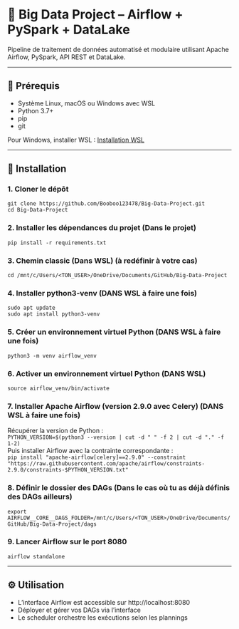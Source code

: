 # 🚀 Big Data Project – Airflow + PySpark + DataLake

Pipeline de traitement de données automatisé et modulaire utilisant Apache Airflow, PySpark, API REST et DataLake.

---

## 📁 Prérequis

- Système Linux, macOS ou Windows avec WSL  
- Python 3.7+  
- pip  
- git  

Pour Windows, installer WSL : [Installation WSL](https://learn.microsoft.com/fr-fr/windows/wsl/install)

---

## 🧱 Installation

### 1. Cloner le dépôt  
`git clone https://github.com/Booboo123478/Big-Data-Project.git`  
`cd Big-Data-Project`

### 2. Installer les dépendances du projet (Dans le projet)
`pip install -r requirements.txt`

### 3. Chemin classic (Dans WSL) (à redéfinir à votre cas)
`cd /mnt/c/Users/<TON_USER>/OneDrive/Documents/GitHub/Big-Data-Project`

### 4. Installer python3-venv (DANS WSL à faire une fois)
`sudo apt update`  
`sudo apt install python3-venv`

### 5. Créer un environnement virtuel Python (DANS WSL à faire une fois)
`python3 -m venv airflow_venv` 

### 6. Activer un environnement virtuel Python (DANS WSL)
`source airflow_venv/bin/activate`

### 7. Installer Apache Airflow (version 2.9.0 avec Celery)  (DANS WSL à faire une fois)
Récupérer la version de Python :  
`PYTHON_VERSION=$(python3 --version | cut -d " " -f 2 | cut -d "." -f 1-2)`  
Puis installer Airflow avec la contrainte correspondante :  
`pip install "apache-airflow[celery]==2.9.0" --constraint "https://raw.githubusercontent.com/apache/airflow/constraints-2.9.0/constraints-$PYTHON_VERSION.txt"`

### 8. Définir le dossier des DAGs (Dans le cas où tu as déjà définis des DAGs ailleurs)
`export AIRFLOW__CORE__DAGS_FOLDER=/mnt/c/Users/<TON_USER>/OneDrive/Documents/GitHub/Big-Data-Project/dags`

### 9. Lancer Airflow sur le port 8080
`airflow standalone`


---

## ⚙️ Utilisation

- L’interface Airflow est accessible sur http://localhost:8080  
- Déployer et gérer vos DAGs via l’interface  
- Le scheduler orchestre les exécutions selon les plannings
